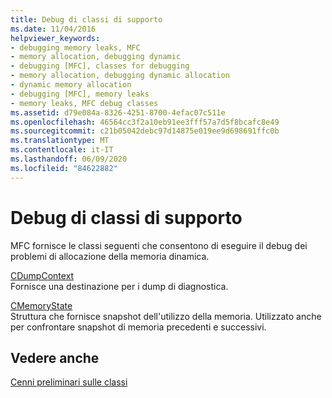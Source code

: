 ```yaml
---
title: Debug di classi di supporto
ms.date: 11/04/2016
helpviewer_keywords:
- debugging memory leaks, MFC
- memory allocation, debugging dynamic
- debugging [MFC], classes for debugging
- memory allocation, debugging dynamic allocation
- dynamic memory allocation
- debugging [MFC], memory leaks
- memory leaks, MFC debug classes
ms.assetid: d79e084a-8326-4251-8700-4efac07c511e
ms.openlocfilehash: 46564cc3f2a10eb91ee3fff57a7d5f8bcafc8e49
ms.sourcegitcommit: c21b05042debc97d14875e019ee9d698691ffc0b
ms.translationtype: MT
ms.contentlocale: it-IT
ms.lasthandoff: 06/09/2020
ms.locfileid: "84622882"
---
```

# <a name="debugging-support-classes"></a>Debug di classi di supporto

MFC fornisce le classi seguenti che consentono di eseguire il debug dei problemi di allocazione della memoria dinamica.

[CDumpContext](reference/cdumpcontext-class.md)<br/>
Fornisce una destinazione per i dump di diagnostica.

[CMemoryState](reference/cmemorystate-structure.md)<br/>
Struttura che fornisce snapshot dell'utilizzo della memoria. Utilizzato anche per confrontare snapshot di memoria precedenti e successivi.

## <a name="see-also"></a>Vedere anche

[Cenni preliminari sulle classi](class-library-overview.md)
